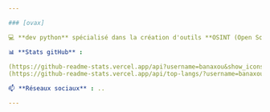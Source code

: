 ```yaml
---

### [ovax] 

💻 **dev python** spécialisé dans la création d'outils **OSINT (Open Source Intelligence)**.

📊 **Stats gitHub** :

(https://github-readme-stats.vercel.app/api?username=banaxou&show_icons=true&theme=dark)  
(https://github-readme-stats.vercel.app/api/top-langs/?username=banaxou&layout=compact&theme=dark)

📫 **Réseaux sociaux** : ..

---
```

